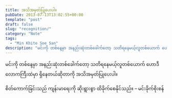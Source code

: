 ```yaml
---
title: အသိအမှတ်ပြုပေးပါ။
pubDate: 2013-07-13T13:02:55+00:00
template: "post"
draft: false
slug: "recognition/"
category: "Note"
tags:
  - "Min Khite Soe San"
description: "မင်းကို တစ်နေ့မှာ အနည်းဆုံးတစ်ခေါက်တော့ သတိရနေမယ့်လူတစ်ယောက် ဟောဒီလောကကြီးထဲမှာ ရှိနေတယ်ဆိုတာကို အသိအမှတ်ပြုပေးပါ။"
---
```


မင်းကို တစ်နေ့မှာ အနည်းဆုံးတစ်ခေါက်တော့ သတိရနေမယ့်လူတစ်ယောက် ဟောဒီလောကကြီးထဲမှာ ရှိနေတယ်ဆိုတာကို အသိအမှတ်ပြုပေးပါ။

စိတ်ကောက်ခြင်းသည် ကျန်းမာရေးကို ဆိုးရွားစွာ ထိခိုက်စေနိုင်သည်။ &#8211; မင်းခိုက်စိုးစန်
